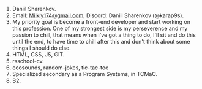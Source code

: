 1. Daniil Sharenkov.
2. Email: Milkiy174@gmail.com, Discord: Daniil Sharenkov (@karap9s).
3. My priority goal is become a front-end developer and start working on this profession. One of my strongest side is my perseverence and my passion to chill, that means when I've got a thing to do, I'll sit and do this until the end, to have time to chill after this and don't think about some things I should do else.
4. HTML, CSS, JS, GIT.
5. rsschool-cv.
6. ecosounds, random-jokes, tic-tac-toe
7. Specialized secondary as a Program Systems, in TCMaC.
8. B2.
